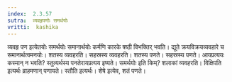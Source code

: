 ```yaml
---
index:  2.3.57
sutra:  व्यवहृपणोः समर्थयोः
vritti:  kashika 
---
```


व्यवहृ पण इत्येतयोः समर्थयोः समानार्थयोः कर्मणि कारके षष्ठी विभक्तिर् भवति। द्यूते क्रयविक्रयव्यवहारे च समानार्थत्वमनयोः। शतस्य व्यवहरति। सहस्रस्य व्यवहरति। शतस्य पणते। सहस्रस्य पणते। आयप्रत्ययः कस्मान् न भवति? स्तुत्यर्थस्य पनतेरायप्रत्यय इष्यते। समर्थयोः इति किम्? शलाकां व्यवहरति। विक्षिपति इत्यर्थः व्राहमणान् पणायते। स्तौति इत्यर्थः। शेषे इत्येव, शतं पणते।

